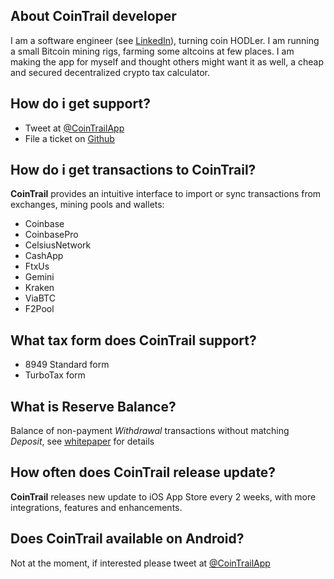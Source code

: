 ## About CoinTrail developer

I am a software engineer (see [LinkedIn](www.linkedin.com/in/huonghovan)), turning coin HODLer. I am running a small Bitcoin mining rigs, farming some altcoins at few places. I am making the app for myself and thought others might want it as well, a cheap and secured decentralized crypto tax calculator.

## How do i get support?

- Tweet at [@CoinTrailApp](http://twitter.com/CoinTrailApp)
- File a ticket on [Github](https://github.com/CoinTrailApp/TaxCalculator)

## How do i get transactions to CoinTrail?

**CoinTrail** provides an intuitive interface to import or sync transactions from exchanges, mining pools and wallets:

- Coinbase
- CoinbasePro
- CelsiusNetwork
- CashApp
- FtxUs
- Gemini
- Kraken
- ViaBTC
- F2Pool

## What tax form does CoinTrail support?

- 8949 Standard form
- TurboTax form

## What is Reserve Balance?

Balance of non-payment *Withdrawal* transactions without matching *Deposit*, see [whitepaper](/whitepaper.html) for details

## How often does CoinTrail release update?

**CoinTrail** releases new update to iOS App Store every 2 weeks, with more integrations, features and enhancements.

## Does CoinTrail available on Android?

Not at the moment, if interested please tweet at [@CoinTrailApp](http://twitter.com/CoinTrailApp)
